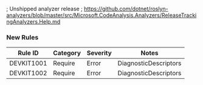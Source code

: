﻿; Unshipped analyzer release
; https://github.com/dotnet/roslyn-analyzers/blob/master/src/Microsoft.CodeAnalysis.Analyzers/ReleaseTrackingAnalyzers.Help.md

### New Rules
Rule ID | Category | Severity | Notes
--------|----------|----------|-------
DEVKIT1001 | Require | Error | DiagnosticDescriptors
DEVKIT1002 | Require | Error | DiagnosticDescriptors